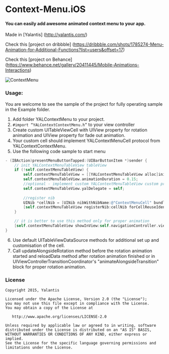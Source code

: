 # Context-Menu.iOS

#### You can easily add awesome animated context menu to  your app.
Made in [Yalantis] (http://yalantis.com/)

Check this [project on dribbble] (https://dribbble.com/shots/1785274-Menu-Animation-for-Additional-Functions?list=users&offset=17)

Check this [project on Behance] (https://www.behance.net/gallery/20411445/Mobile-Animations-Interactions)  

![ContextMenu](https://d13yacurqjgara.cloudfront.net/users/125056/screenshots/1785274/99miles-profile-light_1-1-4.gif)

### Usage:

You are welcome to see the sample of the project for fully operating sample in the Example folder.

1. Add folder YALContextMenu to your project.
2. `#import “YALContextContextMenu.h”` to your view controller
3. Create custom UITableViewCell with UIView property for rotation animation and UIView property for fade out animation.
4. Your custom cell should implement YALContextMenuCell protocol from YALContextContextMenu.
5. Use the following code sample to start menu

```objective-c
- (IBAction)presentMenuButtonTapped:(UIBarButtonItem *)sender {
    // init YALContextMenuTableView tableView
    if (!self.contextMenuTableView) {
        self.contextMenuTableView = [[YALContextMenuTableView alloc]initWithTableViewDelegateDataSource:self];
        self.contextMenuTableView.animationDuration = 0.15;
        //optional - implement custom YALContextMenuTableView custom protocol
        self.contextMenuTableView.yalDelegate = self;
        
        //register nib
        UINib *cellNib = [UINib nibWithNibName:@"ContextMenuCell" bundle:nil];
        [self.contextMenuTableView registerNib:cellNib forCellReuseIdentifier:menuCellIdentifier];
    }

    // it is better to use this method only for proper animation
    [self.contextMenuTableView showInView:self.navigationController.view withEdgeInsets:UIEdgeInsetsZero animated:YES];
}
```
6. Use default UITableViewDataSource methods for additional set up and customisation of the cell.
7. Сall updateAlongsideRotation method before the rotation animation started and reloadData method after rotation animation finished or in UIViewControllerTransitionCoordinator's "animateAlongsideTransition" block for proper rotation animation.
 

### License

    Copyright 2015, Yalantis

    Licensed under the Apache License, Version 2.0 (the "License");
    you may not use this file except in compliance with the License.
    You may obtain a copy of the License at

       http://www.apache.org/licenses/LICENSE-2.0

    Unless required by applicable law or agreed to in writing, software
    distributed under the License is distributed on an "AS IS" BASIS,
    WITHOUT WARRANTIES OR CONDITIONS OF ANY KIND, either express or implied.
    See the License for the specific language governing permissions and
    limitations under the License.
  
